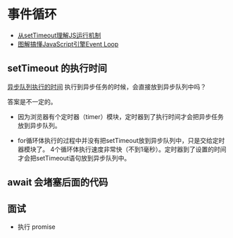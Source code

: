 # 事件循环 

- [从setTimeout理解JS运行机制](https://juejin.cn/post/6844903805063004167)
- [图解搞懂JavaScript引擎Event Loop](https://juejin.cn/post/6844903553031634952)

## setTimeout 的执行时间

[异步队列执行的时间](https://juejin.cn/post/6844903805063004167#heading-12)
执行到异步任务的时候，会直接放到异步队列中吗？

答案是不一定的。

- 因为浏览器有个定时器（timer）模块，定时器到了执行时间才会把异步任务放到异步队列。

- for循环体执行的过程中并没有把setTimeout放到异步队列中，只是交给定时器模块了。
4个循环体执行速度非常快（不到1毫秒）。定时器到了设置的时间才会把setTimeout语句放到异步队列中。


## await 会堵塞后面的代码


## 面试

- 执行 promise
